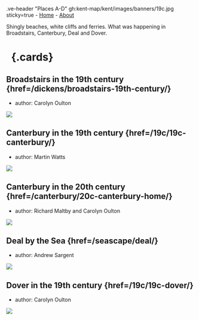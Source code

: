 .ve-header "Places A-D" gh:kent-map/kent/images/banners/19c.jpg sticky=true
    - [Home](/)
    - [About](/about)

Shingly beaches, white cliffs and ferries. What was happening in Broadstairs, Canterbury, Deal and Dover.

# &nbsp; {.cards}

## Broadstairs in the 19th century {href=/dickens/broadstairs-19th-century/}

- author: Carolyn Oulton

![](https://iiif.juncture-digital.org/thumbnail?url=https://stor.artstor.org/stor/09e1b362-e980-44dd-947b-801070eb499e)

## Canterbury in the 19th century {href=/19c/19c-canterbury/}

- author: Martin Watts

![](https://iiif.juncture-digital.org/thumbnail?url=https://stor.artstor.org/stor/fb97b8a2-50de-4cae-b35b-7aedb06de42b)

## Canterbury in the 20th century {href=/canterbury/20c-canterbury-home/}

- author: Richard Maltby and Carolyn Oulton

![](https://iiif.juncture-digital.org/thumbnail?url=https://stor.artstor.org/stor/000006fe-369e-488c-909b-955d19db4123)

## Deal by the Sea {href=/seascape/deal/}

- author: Andrew Sargent

![](https://iiif.juncture-digital.org/thumbnail?url=https://stor.artstor.org/stor/551e553e-279c-4516-bd54-4d5b78366bce)

## Dover in the 19th century {href=/19c/19c-dover/}

- author: Carolyn Oulton

![](https://iiif.juncture-digital.org/thumbnail?url=https://stor.artstor.org/stor/5681241b-c069-45f0-8da5-fecdb173465a)


